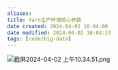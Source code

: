 ```yaml
---
aliases: 
title: Yarn生产环境核心参数
date created: 2024-04-02 10:04:00
date modified: 2024-04-02 10:04:23
tags: [code/big-data]
---
```


![截屏2024-04-02 上午10.34.51.png](https://typora-tes.oss-cn-shanghai.aliyuncs.com/picgo/2024-04-02-10-34-56.png)